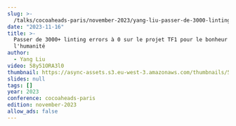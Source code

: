 ```yaml
---
slug: >-
  /talks/cocoaheads-paris/november-2023/yang-liu-passer-de-3000-linting-errors-a-0-sur-le-projet-tf1-pour-le-bonheur-de-lhumanite
date: "2023-11-16"
title: >-
  Passer de 3000+ linting errors à 0 sur le projet TF1 pour le bonheur de
  l'humanité
author:
  - Yang Liu
video: 58y51ORA3l0
thumbnail: https://async-assets.s3.eu-west-3.amazonaws.com/thumbnails/58y51ORA3l0.jpg
slides: null
tags: []
year: 2023
conference: cocoaheads-paris
edition: november-2023
allow_ads: false
---
```

